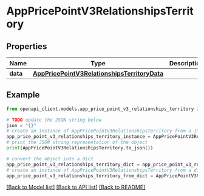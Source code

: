 # AppPricePointV3RelationshipsTerritory


## Properties

Name | Type | Description | Notes
------------ | ------------- | ------------- | -------------
**data** | [**AppPricePointV3RelationshipsTerritoryData**](AppPricePointV3RelationshipsTerritoryData.md) |  | [optional] 

## Example

```python
from openapi_client.models.app_price_point_v3_relationships_territory import AppPricePointV3RelationshipsTerritory

# TODO update the JSON string below
json = "{}"
# create an instance of AppPricePointV3RelationshipsTerritory from a JSON string
app_price_point_v3_relationships_territory_instance = AppPricePointV3RelationshipsTerritory.from_json(json)
# print the JSON string representation of the object
print(AppPricePointV3RelationshipsTerritory.to_json())

# convert the object into a dict
app_price_point_v3_relationships_territory_dict = app_price_point_v3_relationships_territory_instance.to_dict()
# create an instance of AppPricePointV3RelationshipsTerritory from a dict
app_price_point_v3_relationships_territory_from_dict = AppPricePointV3RelationshipsTerritory.from_dict(app_price_point_v3_relationships_territory_dict)
```
[[Back to Model list]](../README.md#documentation-for-models) [[Back to API list]](../README.md#documentation-for-api-endpoints) [[Back to README]](../README.md)


